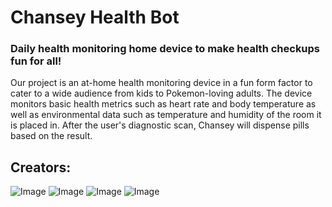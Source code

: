 # Chansey Health Bot
### Daily health monitoring home device to make health checkups fun for all!

Our project is an at-home health monitoring device in a fun form factor to cater to a wide audience from kids to Pokemon-loving adults. The device monitors basic health metrics such as heart rate and body temperature as well as environmental data such as temperature and humidity of the room it is placed in. After the user's diagnostic scan, Chansey will dispense pills based on the result.

## Creators:
![Image](https://github.com/user-attachments/assets/cb69dc84-8b30-41d6-a491-d0635e904a63) 
![Image](https://github.com/user-attachments/assets/48ffa2cd-6232-49dc-ab59-d49bf1657685)
![Image](https://github.com/user-attachments/assets/fd8ae601-eaab-481a-82d9-3279626b37d9)
![Image](https://github.com/user-attachments/assets/52934278-8449-435a-93e7-6df8fb7c5e14)
